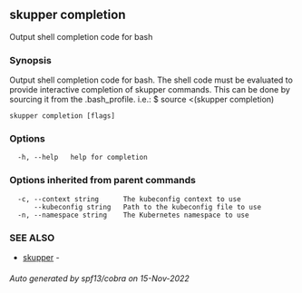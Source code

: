 ## skupper completion

Output shell completion code for bash

### Synopsis


Output shell completion code for bash.
The shell code must be evaluated to provide interactive
completion of skupper commands.  This can be done by sourcing it from
the .bash_profile. i.e.: $ source <(skupper completion)


```
skupper completion [flags]
```

### Options

```
  -h, --help   help for completion
```

### Options inherited from parent commands

```
  -c, --context string      The kubeconfig context to use
      --kubeconfig string   Path to the kubeconfig file to use
  -n, --namespace string    The Kubernetes namespace to use
```

### SEE ALSO

* [skupper](skupper.md)	 - 

###### Auto generated by spf13/cobra on 15-Nov-2022
